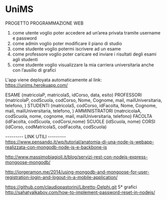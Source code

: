 # UniMS
PROGETTO PROGRAMMAZIONE WEB
1.	come utente voglio poter accedere ad un’area privata tramite username e password
2.	come admin voglio poter modificare il piano di studio
3.	come studente voglio potermi iscrivere ad un esame
4.	come professore voglio poter caricare ed inviare i risultati degli esami agli studenti
5.	come studente voglio visualizzare la mia carriera universitaria anche con l’ausilio di grafici


L'app viene deployata automaticamente al link:  https://unims.herokuapp.com/


ESAME			(matricolaP, matricolaS, idCorso, data, esito)
PROFESSORI		(matricolaP, codScuola, codCorso, Nome, Cognome, mail, mailUniversitaria, telefono, )
STUDENTI		(matricolaS, codCorso, idFacolta, Nome, Cognome, mail, mailUniversitaria, telefono, )
AMMINISTRATORI	(matrcicolaA, codScuola, nome, cognome, mail, mailUniversitaria, telefono)
FACOLTA		    (idFacolta, codScuola, codCorsi,nome)
SCUOLE			(idScuola, nome)
CORSI			(idCorso, codMatricolaS, codFacolta, codScuola)


--------- LINK UTILI ---------
https://www.pensando.it/wp/tutorial/anatomia-di-una-node-js-webapp-realizzata-con-mongodb-node-js-e-backbone-js

http://www.massimobiagioli.it/blog/servizi-rest-con-nodejs-express-mongoose-mongodb/

http://jorgeramon.me/2014/using-mongodb-and-mongoose-for-user-registration-login-and-logout-in-a-mobile-application/

https://github.com/claudiopastorini/Libretto-Delphi.git       5* grafici
http://sahatyalkabov.com/how-to-implement-password-reset-in-nodejs/